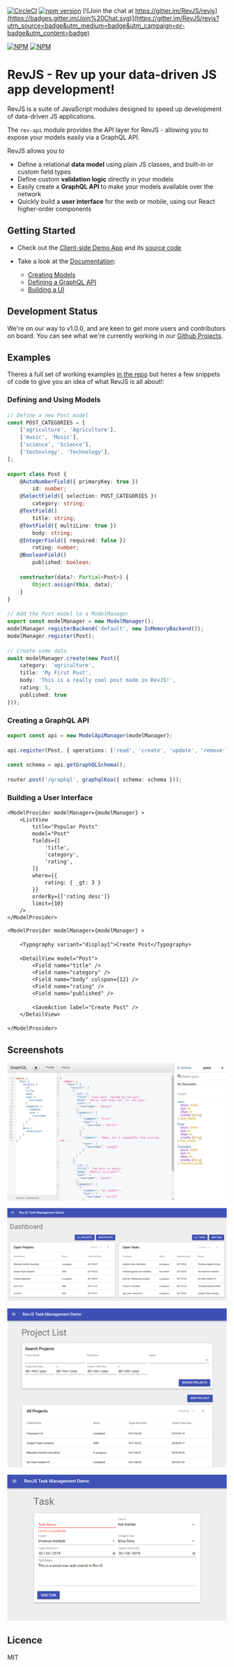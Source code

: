 
[![CircleCI](https://img.shields.io/circleci/project/github/RevJS/revjs.svg)](https://circleci.com/gh/RevJS/revjs)
[![npm version](https://badge.fury.io/js/rev-models.svg)](https://badge.fury.io/js/rev-models)
[![Join the chat at https://gitter.im/RevJS/revjs](https://badges.gitter.im/Join%20Chat.svg)](https://gitter.im/RevJS/revjs?utm_source=badge&utm_medium=badge&utm_campaign=pr-badge&utm_content=badge)

[![NPM](https://nodei.co/npm/rev-models.png)](https://www.npmjs.com/package/rev-models)
[![NPM](https://nodei.co/npm/rev-ui.png)](https://www.npmjs.com/package/rev-ui)

# RevJS - Rev up your data-driven JS app development!

RevJS is a suite of JavaScript modules designed to speed up development of
data-driven JS applications.

The `rev-api` module provides the API layer for RevJS - allowing you to expose
your models easily via a GraphQL API.

RevJS allows you to

 * Define a relational **data model** using plain JS classes, and built-in or custom field types
 * Define custom **validation logic** directly in your models
 * Easily create a **GraphQL API** to make your models available over the network
 * Quickly build a **user interface** for the web or mobile, using our React higher-order components

## Getting Started

 * Check out the [Client-side Demo App](https://revjs.org/tasks_demo/) and its
   [source code](https://github.com/RevJS/tasks_demo)

 * Take a look at the [Documentation](https://revjs.org/):

   * [Creating Models](http://revjs.org/using_models/creating_models/)
   * [Defining a GraphQL API](http://revjs.org/creating_an_api/overview/)
   * [Building a UI](http://revjs.org/creating_a_ui/overview/)

## Development Status

We're on our way to v1.0.0, and are keen to get more users and contributors
on board. You can see what we're currently working in our
[Github Projects](https://github.com/RevJS/revjs/projects).

## Examples

Theres a full set of working examples
[in the repo](https://github.com/RevJS/revjs/tree/master/packages/examples/src)
but heres a few snippets of code to give you an idea of what RevJS is all about!:

### Defining and Using Models

```ts
// Define a new Post model
const POST_CATEGORIES = [
    ['agriculture', 'Agriculture'],
    ['music', 'Music'],
    ['science', 'Science'],
    ['technology', 'Technology'],
];

export class Post {
    @AutoNumberField({ primaryKey: true })
        id: number;
    @SelectField({ selection: POST_CATEGORIES })
        category: string;
    @TextField()
        title: string;
    @TextField({ multiLine: true })
        body: string;
    @IntegerField({ required: false })
        rating: number;
    @BooleanField()
        published: boolean;

    constructor(data?: Partial<Post>) {
        Object.assign(this, data);
    }
}

// Add the Post model to a ModelManager
export const modelManager = new ModelManager();
modelManager.registerBackend('default', new InMemoryBackend());
modelManager.register(Post);

// Create some data
await modelManager.create(new Post({
    category: 'agriculture',
    title: 'My First Post',
    body: 'This is a really cool post made in RevJS!',
    rating: 5,
    published: true
}));
```

### Creating a GraphQL API

```ts
export const api = new ModelApiManager(modelManager);

api.register(Post, { operations: ['read', 'create', 'update', 'remove']});

const schema = api.getGraphQLSchema();

router.post('/graphql', graphqlKoa({ schema: schema }));
```

### Building a User Interface

```tsx
<ModelProvider modelManager={modelManager} >
    <ListView
        title="Popular Posts"
        model="Post"
        fields={[
            'title',
            'category',
            'rating',
        ]}
        where={{
            rating: { _gt: 3 }
        }}
        orderBy={['rating desc']}
        limit={10}
    />
</ModelProvider>
```

```tsx
<ModelProvider modelManager={modelManager} >

    <Typography variant="display1">Create Post</Typography>

    <DetailView model="Post">
        <Field name="title" />
        <Field name="category" />
        <Field name="body" colspan={12} />
        <Field name="rating" />
        <Field name="published" />

        <SaveAction label="Create Post" />
    </DetailView>

</ModelProvider>
```

## Screenshots

![Screenshot 0](docs/screenshot0.png)

![Screenshot 1](docs/screenshot1.png)

![Screenshot 2](docs/screenshot2.png)

![Screenshot 3](docs/screenshot3.png)

## Licence

MIT